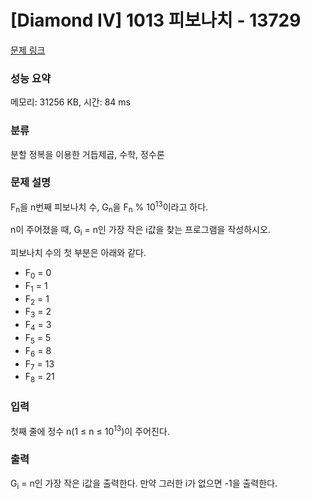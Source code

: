 # [Diamond IV] 1013 피보나치 - 13729 

[문제 링크](https://www.acmicpc.net/problem/13729) 

### 성능 요약

메모리: 31256 KB, 시간: 84 ms

### 분류

분할 정복을 이용한 거듭제곱, 수학, 정수론

### 문제 설명

<p>F<sub>n</sub>을 n번째 피보나치 수, G<sub>n</sub>을 F<sub>n</sub> % 10<sup>13</sup>이라고 하다.</p>

<p>n이 주어졌을 때, G<sub>i</sub> = n인 가장 작은 i값을 찾는 프로그램을 작성하시오.</p>

<p>피보나치 수의 첫 부분은 아래와 같다.</p>

<ul>
	<li>F<sub>0</sub> = 0</li>
	<li>F<sub>1</sub> = 1</li>
	<li>F<sub>2</sub> = 1</li>
	<li>F<sub>3</sub> = 2</li>
	<li>F<sub>4</sub> = 3</li>
	<li>F<sub>5</sub> = 5</li>
	<li>F<sub>6</sub> = 8</li>
	<li>F<sub>7</sub> = 13</li>
	<li>F<sub>8</sub> = 21</li>
</ul>

### 입력 

 <p>첫째 줄에 정수 n(1 ≤ n ≤ 10<sup>13</sup>)이 주어진다.</p>

### 출력 

 <p>G<sub>i</sub> = n인 가장 작은 i값을 출력한다. 만약 그러한 i가 없으면 -1을 출력한다.</p>

